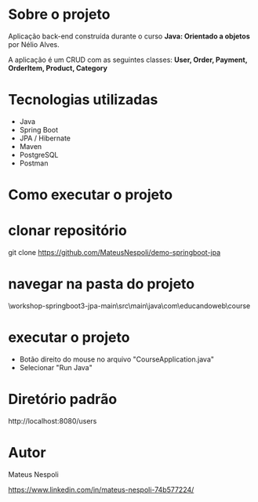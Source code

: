 # Sobre o projeto

Aplicação back-end construída durante o curso **Java: Orientado a objetos** por Nélio Alves.

A aplicação é um CRUD com as seguintes classes: **User, Order, Payment, OrderItem, Product, Category**

# Tecnologias utilizadas
- Java
- Spring Boot
- JPA / Hibernate
- Maven
- PostgreSQL
- Postman

# Como executar o projeto

# clonar repositório
git clone https://github.com/MateusNespoli/demo-springboot-jpa

# navegar na pasta do projeto
\workshop-springboot3-jpa-main\src\main\java\com\educandoweb\course

# executar o projeto
- Botão direito do mouse no arquivo "CourseApplication.java"
- Selecionar "Run Java"
  
# Diretório padrão
http://localhost:8080/users

# Autor
Mateus Nespoli

https://www.linkedin.com/in/mateus-nespoli-74b577224/
